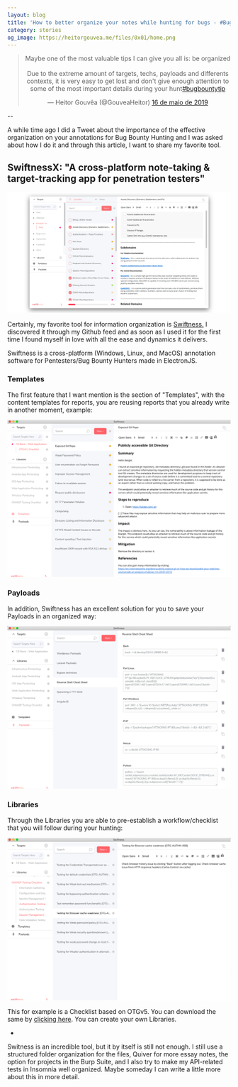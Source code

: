 ```yaml
---
layout: blog
title: 'How to better organize your notes while hunting for bugs - #BugBountyTips'
category: stories
og_image: https://heitorgouvea.me/files/0x01/home.png
---
```


<blockquote align="center" class="twitter-tweet" data-lang="pt"><p lang="en" dir="ltr">Maybe one of the most valuable tips I can give you all is: be organized<br><br>Due to the extreme amount of targets, techs, payloads and differents contexts, it is very easy to get lost and don&#39;t give enough attention to some of the most important details during your hunt<a href="https://twitter.com/hashtag/bugbountytip?src=hash&amp;ref_src=twsrc%5Etfw">#bugbountytip</a></p>&mdash; Heitor Gouvêa (@GouveaHeitor) <a href="https://twitter.com/GouveaHeitor/status/1129142073305784323?ref_src=twsrc%5Etfw">16 de maio de 2019</a></blockquote>
<script async src="https://platform.twitter.com/widgets.js" charset="utf-8"></script>

--

A while time ago I did a Tweet about the importance of the effective organization on your annotations for Bug Bounty Hunting and I was asked about how I do it and through this article, I want to share my favorite tool.

## SwiftnessX: "A cross-platform note-taking & target-tracking app for penetration testers"

![Image](/files/0x01/home.png)

Certainly, my favorite tool for information organization is [Swiftness.](https://github.com/ehrishirajsharma/SwiftnessX) I discovered it through my Github feed and as soon as I used it for the first time I found myself in love with all the ease and dynamics it delivers.

Swiftness is a cross-platform (Windows, Linux, and MacOS) annotation software for Pentesters/Bug Bounty Hunters made in ElectronJS.

### Templates

The first feature that I want mention is the section of "Templates", with the content templates for reports, you are reusing reports that you already write in another moment, example:

![Image](/files/0x01/templates.png)

### Payloads

In addition, Swiftness has an excellent solution for you to save your Payloads in an organized way:

![Image](/files/0x01/payloads.png)

### Libraries

Through the Libraries you are able to pre-establish a workflow/checklist that you will follow during your hunting:

![Image](/files/0x01/libraries.png)

This for example is a Checklist based on OTGv5. You can download the same by [clicking here](https://raw.githubusercontent.com/ehrishirajsharma/swiftness-static/master/Checklist/OWASP-Testing-Checklist.json). You can create your own Libraries.

-

Switness is an incredible tool, but it by itself is still not enough. I still use a structured folder organization for the files, Quiver for more essay notes, the option for projects in the Burp Suite, and I also try to make my API-related tests in Insomnia well organized. Maybe someday I can write a little more about this in more detail.